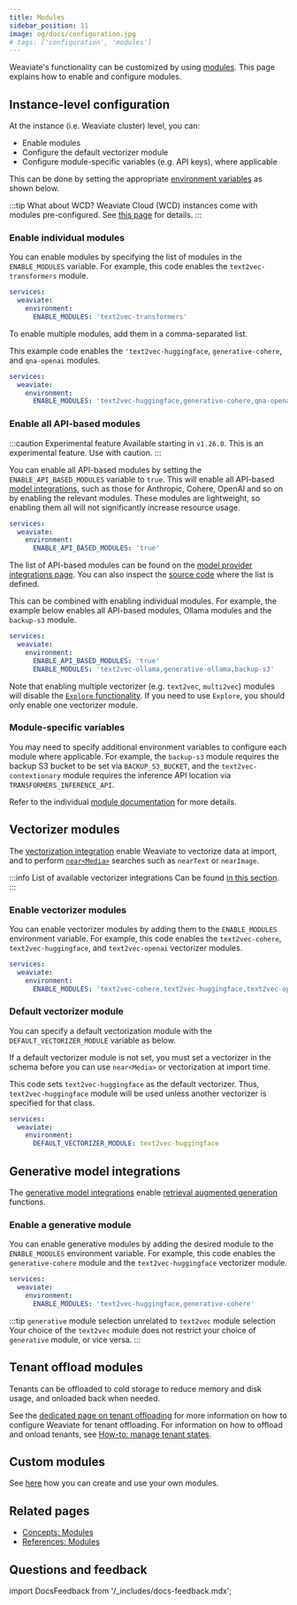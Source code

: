 ```yaml
---
title: Modules
sidebar_position: 11
image: og/docs/configuration.jpg
# tags: ['configuration', 'modules']
---
```


Weaviate's functionality can be customized by using [modules](docs/weaviate/concepts/modules.md). This page explains how to enable and configure modules.

## Instance-level configuration

At the instance (i.e. Weaviate cluster) level, you can:

- Enable modules
- Configure the default vectorizer module
- Configure module-specific variables (e.g. API keys), where applicable

This can be done by setting the appropriate [environment variables](docs/deploy/config-guides/env-vars/index.md) as shown below.

:::tip What about WCD?
Weaviate Cloud (WCD) instances come with modules pre-configured. See [this page](/docs/cloud/manage-clusters/status#enabled-modules) for details.
:::

### Enable individual modules

You can enable modules by specifying the list of modules in the `ENABLE_MODULES` variable. For example, this code enables the `text2vec-transformers` module.

```yaml
services:
  weaviate:
    environment:
      ENABLE_MODULES: 'text2vec-transformers'
```

To enable multiple modules, add them in a comma-separated list.

This example code enables the `'text2vec-huggingface`, `generative-cohere`, and `qna-openai` modules.

```yaml
services:
  weaviate:
    environment:
      ENABLE_MODULES: 'text2vec-huggingface,generative-cohere,qna-openai'
```

### Enable all API-based modules

:::caution Experimental feature
Available starting in `v1.26.0`. This is an experimental feature. Use with caution.
:::

You can enable all API-based modules by setting the `ENABLE_API_BASED_MODULES` variable to `true`. This will enable all API-based [model integrations](../model-providers/index.md), such as those for Anthropic, Cohere, OpenAI and so on by enabling the relevant modules. These modules are lightweight, so enabling them all will not significantly increase resource usage.

```yaml
services:
  weaviate:
    environment:
      ENABLE_API_BASED_MODULES: 'true'
```

The list of API-based modules can be found on the [model provider integrations page](../model-providers/index.md#api-based). You can also inspect the [source code](https://github.com/weaviate/weaviate/blob/main/adapters/handlers/rest/configure_api.go) where the list is defined.

This can be combined with enabling individual modules. For example, the example below enables all API-based modules, Ollama modules and the `backup-s3` module.

```yaml
services:
  weaviate:
    environment:
      ENABLE_API_BASED_MODULES: 'true'
      ENABLE_MODULES: 'text2vec-ollama,generative-ollama,backup-s3'
```

Note that enabling multiple vectorizer (e.g. `text2vec`, `multi2vec`) modules will disable the [`Explore` functionality](../api/graphql/explore.md). If you need to use `Explore`, you should only enable one vectorizer module.

### Module-specific variables

You may need to specify additional environment variables to configure each module where applicable. For example, the `backup-s3` module requires the backup S3 bucket to be set via `BACKUP_S3_BUCKET`, and the `text2vec-contextionary` module requires the inference API location via `TRANSFORMERS_INFERENCE_API`.

Refer to the individual [module documentation](../modules/index.md) for more details.

## Vectorizer modules

The [vectorization integration](../model-providers/index.md) enable Weaviate to vectorize data at import, and to perform [`near<Media>`](../search/similarity.md) searches such as `nearText` or `nearImage`.

:::info List of available vectorizer integrations
Can be found [in this section](../model-providers/index.md).
:::

### Enable vectorizer modules

You can enable vectorizer modules by adding them to the `ENABLE_MODULES` environment variable. For example, this code enables the `text2vec-cohere`, `text2vec-huggingface`, and `text2vec-openai` vectorizer modules.

```yaml
services:
  weaviate:
    environment:
      ENABLE_MODULES: 'text2vec-cohere,text2vec-huggingface,text2vec-openai'
```

### Default vectorizer module

You can specify a default vectorization module with the `DEFAULT_VECTORIZER_MODULE` variable as below.

If a default vectorizer module is not set, you must set a vectorizer in the schema before you can use `near<Media>` or vectorization at import time.

This code sets `text2vec-huggingface` as the default vectorizer. Thus, `text2vec-huggingface` module will be used unless another vectorizer is specified for that class.

``` yaml
services:
  weaviate:
    environment:
      DEFAULT_VECTORIZER_MODULE: text2vec-huggingface
```

## Generative model integrations

The [generative model integrations](../model-providers/index.md) enable [retrieval augmented generation](../search/generative.md) functions.

### Enable a generative module

You can enable generative modules by adding the desired module to the `ENABLE_MODULES` environment variable. For example, this code enables the `generative-cohere` module and the `text2vec-huggingface` vectorizer module.

```yaml
services:
  weaviate:
    environment:
      ENABLE_MODULES: 'text2vec-huggingface,generative-cohere'
```

:::tip `generative` module selection unrelated to `text2vec` module selection
Your choice of the `text2vec` module does not restrict your choice of `generative` module, or vice versa.
:::

## Tenant offload modules

Tenants can be offloaded to cold storage to reduce memory and disk usage, and onloaded back when needed.

See the [dedicated page on tenant offloading](docs/deploy/config-guides/tenant-offloading.md) for more information on how to configure Weaviate for tenant offloading. For information on how to offload and onload tenants, see [How-to: manage tenant states](../manage-collections/tenant-states.mdx).

## Custom modules

See [here](../modules/custom-modules.md) how you can create and use your own modules.

## Related pages
- [Concepts: Modules](../concepts/modules.md)
- [References: Modules](../modules/index.md)

## Questions and feedback

import DocsFeedback from '/_includes/docs-feedback.mdx';

<DocsFeedback/>
